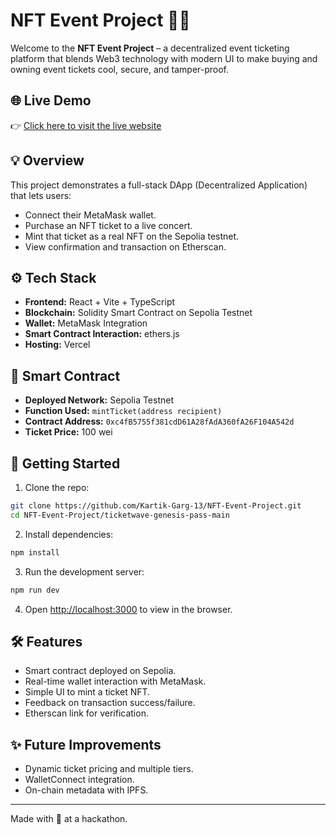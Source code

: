 # NFT Event Project 🎫🎶

Welcome to the **NFT Event Project** – a decentralized event ticketing platform that blends Web3 technology with modern UI to make buying and owning event tickets cool, secure, and tamper-proof.

## 🌐 Live Demo

👉 [Click here to visit the live website](https://nft-event-project-5dg3.vercel.app/)

## 💡 Overview

This project demonstrates a full-stack DApp (Decentralized Application) that lets users:

- Connect their MetaMask wallet.
- Purchase an NFT ticket to a live concert.
- Mint that ticket as a real NFT on the Sepolia testnet.
- View confirmation and transaction on Etherscan.

## ⚙️ Tech Stack

- **Frontend:** React + Vite + TypeScript
- **Blockchain:** Solidity Smart Contract on Sepolia Testnet
- **Wallet:** MetaMask Integration
- **Smart Contract Interaction:** ethers.js
- **Hosting:** Vercel

## 🔐 Smart Contract

- **Deployed Network:** Sepolia Testnet
- **Function Used:** `mintTicket(address recipient)`
- **Contract Address:** `0xc4fB5755f381cdD61A28fAdA360fA26F104A542d`
- **Ticket Price:** 100 wei

## 🚀 Getting Started

1. Clone the repo:

```bash
git clone https://github.com/Kartik-Garg-13/NFT-Event-Project.git
cd NFT-Event-Project/ticketwave-genesis-pass-main
```

2. Install dependencies:

```bash
npm install
```

3. Run the development server:

```bash
npm run dev
```

4. Open [http://localhost:3000](http://localhost:3000) to view in the browser.

## 🛠️ Features

- Smart contract deployed on Sepolia.
- Real-time wallet interaction with MetaMask.
- Simple UI to mint a ticket NFT.
- Feedback on transaction success/failure.
- Etherscan link for verification.

## ✨ Future Improvements

- Dynamic ticket pricing and multiple tiers.
- WalletConnect integration.
- On-chain metadata with IPFS.

---

Made with 💜 at a hackathon.
